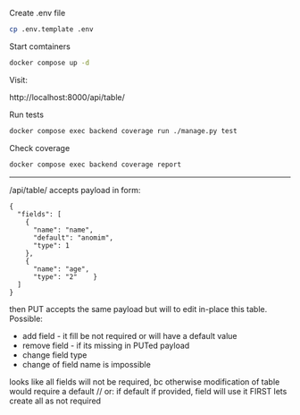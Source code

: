 Create .env file
```sh
cp .env.template .env
```

Start comtainers
```sh
docker compose up -d
```

Visit:

http://localhost:8000/api/table/


Run tests
```sh
docker compose exec backend coverage run ./manage.py test
```

Check coverage
```sh
docker compose exec backend coverage report
```

----

/api/table/ accepts payload in form:
```
{
  "fields": [
    {
      "name": "name",
      "default": "anomim",
      "type": 1
    },
    {
      "name": "age",
      "type": "2"    }
  ]
}
```

then PUT accepts the same payload but will to edit in-place this table. Possible:
- add field - it fill be not required or will have a default value
- remove field - if its missing in PUTed payload
- change field type
- change of field name is impossible

looks like all fields will not be required, bc otherwise modification of table would require a default
// or: if default if provided, field will use it
FIRST lets create all as not required
